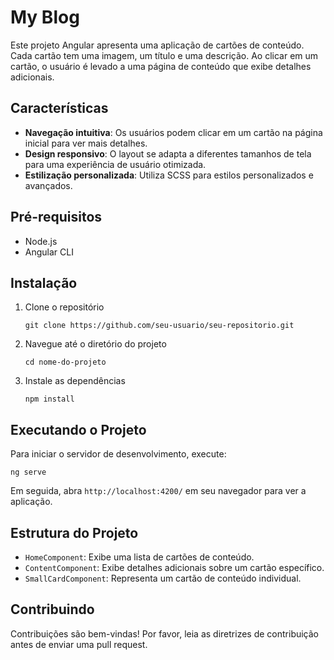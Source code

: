 # My Blog

Este projeto Angular apresenta uma aplicação de cartões de conteúdo. Cada cartão tem uma imagem, um título e uma descrição. Ao clicar em um cartão, o usuário é levado a uma página de conteúdo que exibe detalhes adicionais.

## Características

- **Navegação intuitiva**: Os usuários podem clicar em um cartão na página inicial para ver mais detalhes.
- **Design responsivo**: O layout se adapta a diferentes tamanhos de tela para uma experiência de usuário otimizada.
- **Estilização personalizada**: Utiliza SCSS para estilos personalizados e avançados.

## Pré-requisitos

- Node.js
- Angular CLI

## Instalação

1. Clone o repositório

   ```
   git clone https://github.com/seu-usuario/seu-repositorio.git
   ```

2. Navegue até o diretório do projeto

   ```
   cd nome-do-projeto
   ```

3. Instale as dependências

   ```
   npm install
   ```

## Executando o Projeto

Para iniciar o servidor de desenvolvimento, execute:

```
ng serve
```

Em seguida, abra `http://localhost:4200/` em seu navegador para ver a aplicação.

## Estrutura do Projeto

- `HomeComponent`: Exibe uma lista de cartões de conteúdo.
- `ContentComponent`: Exibe detalhes adicionais sobre um cartão específico.
- `SmallCardComponent`: Representa um cartão de conteúdo individual.

## Contribuindo

Contribuições são bem-vindas! Por favor, leia as diretrizes de contribuição antes de enviar uma pull request.
